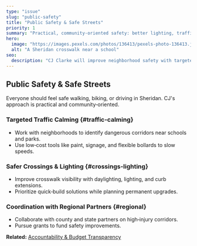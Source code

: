 ```yaml
---
type: "issue"
slug: "public-safety"
title: "Public Safety & Safe Streets"
priority: 1
summary: "Practical, community‑oriented safety: better lighting, traffic calming near schools, and coordination with regional partners."
hero:
  image: "https://images.pexels.com/photos/136413/pexels-photo-136413.jpeg"
  alt: "A Sheridan crosswalk near a school"
seo:
  description: "CJ Clarke will improve neighborhood safety with targeted traffic calming, safer crossings, and community partnerships."
---
```


## Public Safety & Safe Streets

Everyone should feel safe walking, biking, or driving in Sheridan. CJ's approach is practical and community‑oriented.

### Targeted Traffic Calming {#traffic-calming}
- Work with neighborhoods to identify dangerous corridors near schools and parks.
- Use low‑cost tools like paint, signage, and flexible bollards to slow speeds.

### Safer Crossings & Lighting {#crossings-lighting}
- Improve crosswalk visibility with daylighting, lighting, and curb extensions.
- Prioritize quick‑build solutions while planning permanent upgrades.

### Coordination with Regional Partners {#regional}
- Collaborate with county and state partners on high‑injury corridors.
- Pursue grants to fund safety improvements.

**Related:** [Accountability & Budget Transparency](/issues/accountability)